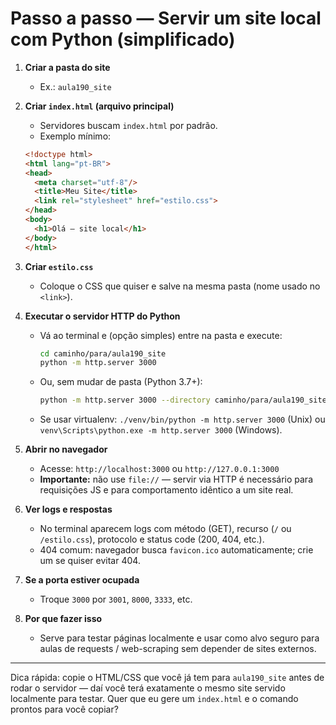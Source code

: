 # Passo a passo — Servir um site local com Python (simplificado)

1. **Criar a pasta do site**

   * Ex.: `aula190_site`

2. **Criar `index.html` (arquivo principal)**

   * Servidores buscam `index.html` por padrão.
   * Exemplo mínimo:

   ```html
   <!doctype html>
   <html lang="pt-BR">
   <head>
     <meta charset="utf-8"/>
     <title>Meu Site</title>
     <link rel="stylesheet" href="estilo.css">
   </head>
   <body>
     <h1>Olá — site local</h1>
   </body>
   </html>
   ```

3. **Criar `estilo.css`**

   * Coloque o CSS que quiser e salve na mesma pasta (nome usado no `<link>`).

4. **Executar o servidor HTTP do Python**

   * Vá ao terminal e (opção simples) entre na pasta e execute:

     ```bash
     cd caminho/para/aula190_site
     python -m http.server 3000
     ```
   * Ou, sem mudar de pasta (Python 3.7+):

     ```bash
     python -m http.server 3000 --directory caminho/para/aula190_site
     ```
   * Se usar virtualenv: `./venv/bin/python -m http.server 3000` (Unix) ou `venv\Scripts\python.exe -m http.server 3000` (Windows).

5. **Abrir no navegador**

   * Acesse: `http://localhost:3000` ou `http://127.0.0.1:3000`
   * **Importante:** não use `file://` — servir via HTTP é necessário para requisições JS e para comportamento idêntico a um site real.

6. **Ver logs e respostas**

   * No terminal aparecem logs com método (GET), recurso (`/` ou `/estilo.css`), protocolo e status code (200, 404, etc.).
   * 404 comum: navegador busca `favicon.ico` automaticamente; crie um se quiser evitar 404.

7. **Se a porta estiver ocupada**

   * Troque `3000` por `3001`, `8000`, `3333`, etc.

8. **Por que fazer isso**

   * Serve para testar páginas localmente e usar como alvo seguro para aulas de requests / web-scraping sem depender de sites externos.

---

Dica rápida: copie o HTML/CSS que você já tem para `aula190_site` antes de rodar o servidor — daí você terá exatamente o mesmo site servido localmente para testar. Quer que eu gere um `index.html` e o comando prontos para você copiar?
